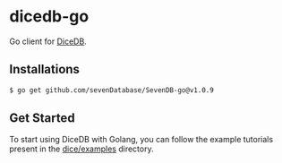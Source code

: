 # dicedb-go

Go client for [DiceDB](https://github.com/sevenDatabase/SevenDB).

## Installations

```bash
$ go get github.com/sevenDatabase/SevenDB-go@v1.0.9
```

## Get Started

To start using DiceDB with Golang, you can follow the example
tutorials present in the [dice/examples](https://github.com/sevenDatabase/SevenDB/tree/master/examples) directory.
